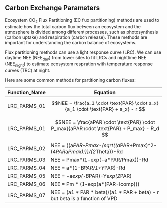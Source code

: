 ## Carbon Exchange Parameters

Ecosystem CO<sub>2</sub> Flux Partitioning (EC flux partitioning) methods are used to estimate how the total carbon flux between an ecosystem and the atmosphere is divided among different processes, such as photosynthesis (carbon uptake) and respiration (carbon release). These methods are important for understanding the carbon balance of ecosystems. 

Flux partitioning methods can use a light response curve (LRC). We can use daytime NEE (NEE<sub>day</sub>) from tower sites to fit LRCs and nighttime NEE (NEE<sub>night</sub>) to estimate ecosystem respiration with temperature response curves (TRC) at night. 

Here are some common methods for partitioning carbon fluxes:

|Function_Name	|Equation |
|---------------|-------------------------------------------|
|LRC_PARMS_01	  | $$NEE = \frac{a_1 \cdot \text{PAR} \cdot a_x}{a_1 \cdot \text{PAR} + a_x} - r $$ |
|LRC_PARMS_01	  |$$NEE = \frac{aPAR \cdot \text{PAR} \cdot P_max}{aPAR \cdot \text{PAR} + P_max} - R_d $$        |
|LRC_PARMS_02	  |NEE = ((a*PAR+Pmax-(sqrt((a*PAR+Pmax)^2-(4*PAR*a*Pmax))))/(2*Theta))-Rd|
|LRC_PARMS_03	  |NEE = Pmax*(1-exp(-a*PAR/Pmax))-Rd |
|LRC_PARMS_04	  |NEE = a*(1-B*PAR/1+Y*PAR)-Rd|
|LRC_PARMS_05	  |NEE = -a*exp(-B*PAR)-Y*exp(Z*PAR)|
|LRC_PARMS_06	  |NEE = Pm * (1-exp(a*(PAR-Icomp)))|
|LRC_PARMS_07	  |NEE =  (a1 * PAR * beta)/(a1 * PAR + beta) - r  but beta is a function of VPD|
